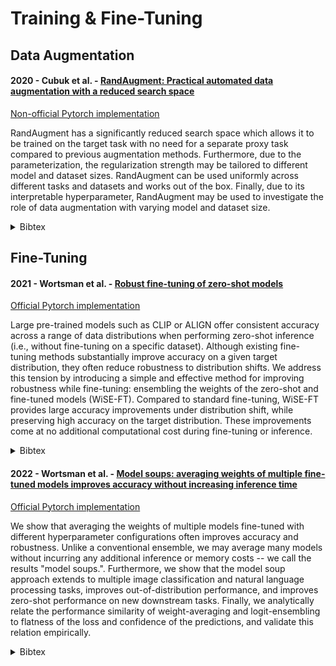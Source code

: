 # Training & Fine-Tuning

## Data Augmentation


#### 2020 - Cubuk et al. - [RandAugment: Practical automated data augmentation with a reduced search space](https://arxiv.org/abs/1909.13719)

[Non-official Pytorch implementation](https://github.com/ildoonet/pytorch-randaugment)

RandAugment has a significantly reduced search space which allows it to be trained on the target task with no need for a separate proxy task compared to previous augmentation methods. Furthermore, due to the parameterization, the regularization strength may be tailored to different model and dataset sizes. RandAugment can be used uniformly across different tasks and datasets and works out of the box.  Finally, due to its interpretable hyperparameter, RandAugment may be used to investigate the role of data augmentation with varying model and dataset size. 

<details>
<summary>Bibtex</summary>
 
```
@inproceedings{CubukRandAugment2020,
 author = {Cubuk, Ekin Dogus and Zoph, Barret and Shlens, Jon and Le, Quoc},
 booktitle = {Advances in Neural Information Processing Systems},
 editor = {H. Larochelle and M. Ranzato and R. Hadsell and M.F. Balcan and H. Lin},
 pages = {18613--18624},
 publisher = {Curran Associates, Inc.},
 title = {RandAugment: Practical Automated Data Augmentation with a Reduced Search Space},
 url = {https://proceedings.neurips.cc/paper_files/paper/2020/file/d85b63ef0ccb114d0a3bb7b7d808028f-Paper.pdf},
 volume = {33},
 year = {2020}
}
```

</details>

## Fine-Tuning


#### 2021 - Wortsman et al. - [Robust fine-tuning of zero-shot models](https://arxiv.org/abs/2109.01903)

[Official Pytorch implementation](https://github.com/mlfoundations/wise-ft) 

Large pre-trained models such as CLIP or ALIGN offer consistent accuracy across a range of data distributions when performing zero-shot inference (i.e., without fine-tuning on a specific dataset). Although existing fine-tuning methods substantially improve accuracy on a given target distribution, they often reduce robustness to distribution shifts. We address this tension by introducing a simple and effective method for improving robustness while fine-tuning: ensembling the weights of the zero-shot and fine-tuned models (WiSE-FT). Compared to standard fine-tuning, WiSE-FT provides large accuracy improvements under distribution shift, while preserving high accuracy on the target distribution. These improvements come at no additional computational cost during fine-tuning or inference.


<details>
<summary>Bibtex</summary>
 
```
@InProceedings{WortsmanFineTuning2022,
    author    = {Wortsman, Mitchell and Ilharco, Gabriel and Kim, Jong Wook and Li, Mike and Kornblith, Simon and Roelofs, Rebecca and Lopes, Raphael Gontijo and Hajishirzi, Hannaneh and Farhadi, Ali and Namkoong, Hongseok and Schmidt, Ludwig},
    title     = {Robust Fine-Tuning of Zero-Shot Models},
    booktitle = {Proceedings of the IEEE/CVF Conference on Computer Vision and Pattern Recognition (CVPR)},
    month     = {June},
    year      = {2022},
    pages     = {7959-7971}
}
```

</details>


#### 2022 - Wortsman et al. - [Model soups: averaging weights of multiple fine-tuned models improves accuracy without increasing inference time](https://arxiv.org/abs/2203.05482)

[Official Pytorch implementation](https://github.com/mlfoundations/model-soups)

We show that averaging the weights of multiple models fine-tuned with different hyperparameter configurations often improves accuracy and robustness. Unlike a conventional ensemble, we may average many models without incurring any additional inference or memory costs -- we call the results "model soups.". Furthermore, we show that the model soup approach extends to multiple image classification and natural language processing tasks, improves out-of-distribution performance, and improves zero-shot performance on new downstream tasks. Finally, we analytically relate the performance similarity of weight-averaging and logit-ensembling to flatness of the loss and confidence of the predictions, and validate this relation empirically. 

<details>
<summary>Bibtex</summary>
 
```
@InProceedings{WortsmanSoup2022,
  title = 	 {Model soups: averaging weights of multiple fine-tuned models improves accuracy without increasing inference time},
  author =       {Wortsman, Mitchell and Ilharco, Gabriel and Gadre, Samir Ya and Roelofs, Rebecca and Gontijo-Lopes, Raphael and Morcos, Ari S and Namkoong, Hongseok and Farhadi, Ali and Carmon, Yair and Kornblith, Simon and Schmidt, Ludwig},
  booktitle = 	 {Proceedings of the 39th International Conference on Machine Learning},
  pages = 	 {23965--23998},
  year = 	 {2022},
  editor = 	 {Chaudhuri, Kamalika and Jegelka, Stefanie and Song, Le and Szepesvari, Csaba and Niu, Gang and Sabato, Sivan},
  volume = 	 {162},
  series = 	 {Proceedings of Machine Learning Research},
  month = 	 {17--23 Jul},
  publisher =    {PMLR},
  pdf = 	 {https://proceedings.mlr.press/v162/wortsman22a/wortsman22a.pdf},
  url = 	 {https://proceedings.mlr.press/v162/wortsman22a.html}
}
```

</details>
